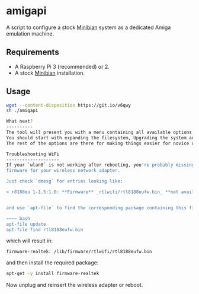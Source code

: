 # amigapi
A script to configure a stock [Minibian](https://minibianpi.wordpress.com/) system as a dedicated Amiga emulation machine.

Requirements
------------
- A Raspberry Pi 3 (recommended) or 2.
- A stock [Minibian](https://minibianpi.wordpress.com/) installation.

Usage
-----

~~~ bash
wget --content-disposition https://git.io/v6qwy
sh ./amigapi

What next?
----------
The tool will present you with a menu containing all available options.
You should start with expanding the filesystem, Upgrading the system and finally install AmigaPi.
The rest of the options are there for making things easier for novice users.

Troubleshooting WiFi
--------------------
If your `wlan0` is not working after rebooting, you're probably missing kernel
firmware for your wireless network adapter.

Just check `dmesg` for entries looking like:

> r8188eu 1-1.5:1.0: **Firmware** _rtlwifi/rtl8188eufw.bin_ **not available**


and use `apt-file` to find the corresponding package containing this firmware:

~~~~ bash
apt-file update
apt-file find rtl8188eufw.bin
~~~~


which will result in:

~~~~ shell
firmware-realtek: /lib/firmware/rtlwifi/rtl8188eufw.bin
~~~~


and then install the required package:

~~~~ bash
apt-get -y install firmware-realtek
~~~~


Now unplug and reinsert the wireless adapter or reboot.
